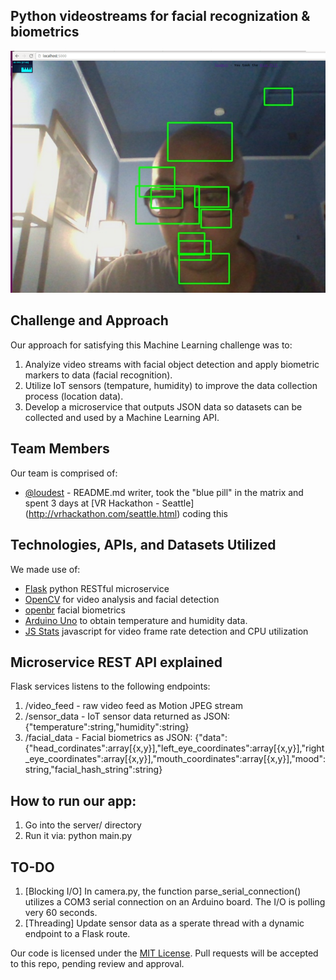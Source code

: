 ## Python videostreams for facial recognization & biometrics

![Screenshot](screenshot.png)

## Challenge and Approach

Our approach for satisfying this Machine Learning challenge was to:

1. Analyize video streams with facial object detection and apply biometric markers to data (facial recognition).
2. Utilize IoT sensors (tempature, humidity) to improve the data collection process (location data).
3. Develop a microservice that outputs JSON data so datasets can be collected and used by a Machine Learning API.

## Team Members

Our team is comprised of:

- [@loudest](https://github.com/loudest) - README.md writer, took the "blue pill" in the matrix and spent 3 days at [VR Hackathon - Seattle] (http://vrhackathon.com/seattle.html) coding this

## Technologies, APIs, and Datasets Utilized

We made use of:
- [Flask](http://flask.pocoo.org/) python RESTful microservice
- [OpenCV](http://opencv.org/) for video analysis and facial detection
- [openbr](http://openbiometrics.org/) facial biometrics 
- [Arduino Uno](https://www.arduino.cc/en/Main/ArduinoBoardUno/) to obtain temperature and humidity data.
- [JS Stats](http://github.com/mrdoob/stats.js) javascript for video frame rate detection and CPU utilization

## Microservice REST API explained
Flask services listens to the following endpoints:
1. /video_feed - raw video feed as Motion JPEG stream 
2. /sensor_data - IoT sensor data returned as JSON: {"temperature":string,"humidity":string}
3. /facial_data - Facial biometrics as JSON: {"data":{"head_cordinates":array[{x,y}],"left_eye_coordinates":array[{x,y}],"right_eye_coordinates":array[{x,y}],"mouth_coordinates":array[{x,y}],"mood":string,"facial_hash_string":string}

## How to run our app:

1. Go into the server/ directory
2. Run it via: python main.py

## TO-DO

1. [Blocking I/O] In camera.py, the function parse_serial_connection() utilizes a COM3 serial connection on an Arduino board.  The I/O is polling very 60 seconds.
2. [Threading] Update sensor data as a sperate thread with a dynamic endpoint to a Flask route.  

Our code is licensed under the [MIT License](LICENSE.md). Pull requests will be accepted to this repo, pending review and approval.
